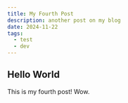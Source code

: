 ```yaml
---
title: My Fourth Post
description: another post on my blog
date: 2024-11-22
tags:
  - test
  - dev
---
```


## Hello World

This is my fourth post! Wow.
